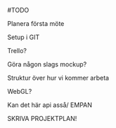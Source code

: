 #TODO

Planera första möte

Setup i GIT

Trello?

Göra någon slags mockup?

Struktur över hur vi kommer arbeta

WebGL?

Kan det här api asså/ EMPAN

SKRIVA PROJEKTPLAN!